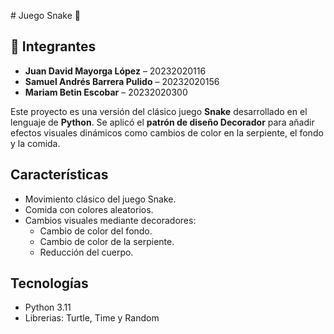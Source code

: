 ﻿﻿# Juego Snake 🐍
 

## 👥 Integrantes

- **Juan David Mayorga López** – 20232020116  
- **Samuel Andrés Barrera Pulido** – 20232020156  
- **Mariam Betin Escobar** – 20232020300 

Este proyecto es una versión del clásico juego **Snake** desarrollado en el lenguaje de **Python**.
Se aplicó el **patrón de diseño Decorador** para añadir efectos visuales dinámicos como cambios de color en la serpiente, el fondo y la comida.

## Características
- Movimiento clásico del juego Snake.
- Comida con colores aleatorios.
- Cambios visuales mediante decoradores:
  - Cambio de color del fondo.
  - Cambio de color de la serpiente.
  - Reducción del cuerpo.

## Tecnologías
- Python 3.11
- Librerias: Turtle, Time y Random